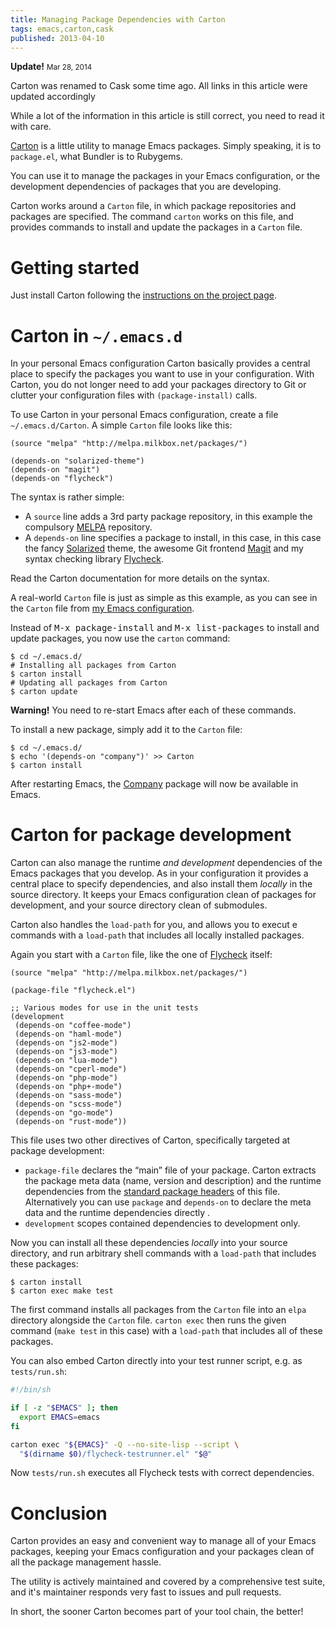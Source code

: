 ```yaml
---
title: Managing Package Dependencies with Carton
tags: emacs,carton,cask
published: 2013-04-10
---
```


<div class="alert alert-warning">

**Update!** <small>Mar 28, 2014</small>

Carton was renamed to Cask some time ago.  All links in this article were
updated accordingly

While a lot of the information in this article is still correct, you need to
read it with care.

</div>

[Carton][] is a little utility to manage Emacs packages.  Simply speaking, it is to
`package.el`, what Bundler is to Rubygems.

You can use it to manage the packages in your Emacs configuration, or the
development dependencies of packages that you are developing.

Carton works around a `Carton` file, in which package repositories and packages
are specified.  The command `carton` works on this file, and provides commands
to install and update the packages in a `Carton` file.

Getting started
===============

Just install Carton following the [instructions on the project page][install].

Carton in `~/.emacs.d`
======================

In your personal Emacs configuration Carton basically provides a central place
to specify the packages you want to use in your configuration.  With Carton, you
do not longer need to add your packages directory to Git or clutter your
configuration files with `(package-install)` calls.

To use Carton in your personal Emacs configuration, create a file
`~/.emacs.d/Carton`.  A simple `Carton` file looks like this:

```common-lisp
(source "melpa" "http://melpa.milkbox.net/packages/")

(depends-on "solarized-theme")
(depends-on "magit")
(depends-on "flycheck")
```

The syntax is rather simple:

- A `source` line adds a 3rd party package repository, in this example the
  compulsory [MELPA][] repository.
- A `depends-on` line specifies a package to install, in this case, in this case
  the fancy [Solarized][] theme, the awesome Git frontend [Magit][] and my syntax
  checking library [Flycheck][].

Read the Carton documentation for more details on the syntax.

A real-world `Carton` file is just as simple as this example, as you can see in
the `Carton` file from [my Emacs configuration][my-cask-file].

Instead of <kbd>M-x package-install</kbd> and <kbd>M-x list-packages</kbd> to
install and update packages, you now use the `carton` command:

```console
$ cd ~/.emacs.d/
# Installing all packages from Carton
$ carton install
# Updating all packages from Carton
$ carton update
```

<div class="alert alert-warning">

**Warning!**  You need to re-start Emacs after each of these commands.

</div>

To install a new package, simply add it to the `Carton` file:

```console
$ cd ~/.emacs.d/
$ echo '(depends-on "company")' >> Carton
$ carton install
```

After restarting Emacs, the [Company][] package will now be available in Emacs.

Carton for package development
==============================

Carton can also manage the runtime *and development* dependencies of the Emacs
packages that you develop.  As in your configuration it provides a central place
to specify dependencies, and also install them *locally* in the source
directory.  It keeps your Emacs configuration clean of packages for development,
and your source directory clean of submodules.

Carton also handles the `load-path` for you, and allows you to execut e commands
with a `load-path` that includes all locally installed packages.

Again you start with a `Carton` file, like the one of [Flycheck][] itself:

```common-lisp
(source "melpa" "http://melpa.milkbox.net/packages/")

(package-file "flycheck.el")

;; Various modes for use in the unit tests
(development
 (depends-on "coffee-mode")
 (depends-on "haml-mode")
 (depends-on "js2-mode")
 (depends-on "js3-mode")
 (depends-on "lua-mode")
 (depends-on "cperl-mode")
 (depends-on "php-mode")
 (depends-on "php+-mode")
 (depends-on "sass-mode")
 (depends-on "scss-mode")
 (depends-on "go-mode")
 (depends-on "rust-mode"))
```

This file uses two other directives of Carton, specifically targeted at package
development:

- `package-file` declares the “main” file of your package.  Carton extracts the
  package meta data (name, version and description) and the runtime dependencies
  from the [standard package headers][headers] of this file.  Alternatively you
  can use `package` and `depends-on` to declare the meta data and the runtime
  dependencies directly .
- `development` scopes contained dependencies to development only.

Now you can install all these dependencies *locally* into your source directory,
and run arbitrary shell commands with a `load-path` that includes these
packages:

```console
$ carton install
$ carton exec make test
```

The first command installs all packages from the `Carton` file into an `elpa`
directory alongside the `Carton` file.  `carton exec` then runs the given
command (`make test` in this case) with a `load-path` that includes all of these
packages.

You can also embed Carton directly into your test runner script, e.g. as
`tests/run.sh`:

```bash
#!/bin/sh

if [ -z "$EMACS" ]; then
  export EMACS=emacs
fi

carton exec "${EMACS}" -Q --no-site-lisp --script \
  "$(dirname $0)/flycheck-testrunner.el" "$@"
```

Now `tests/run.sh` executes all Flycheck tests with correct dependencies.

Conclusion
==========

Carton provides an easy and convenient way to manage all of your Emacs packages,
keeping your Emacs configuration and your packages clean of all the package
management hassle.

The utility is actively maintained and covered by a comprehensive test suite,
and it's maintainer responds very fast to issues and pull requests.

In short, the sooner Carton becomes part of your tool chain, the better!

[my-cask-file]: https://github.com/lunaryorn/stante-pede/blob/master/Cask
[carton]: https://github.com/cask/cask
[install]: http://cask.github.io/installation.html
[melpa]: http://melpa.milkbox.net
[solarized]: https://github.com/bbatsov/solarized-emacs
[magit]: https://github.com/magit/magit
[flycheck]: https://github.com/flycheck/flycheck
[doc]: https://github.com/rejeep/carton/blob/master/README.md
[company]: http://company-mode.github.io/
[headers]: http://www.gnu.org/software/emacs/manual/html_node/elisp/Library-Headers.html#Library-Headers
